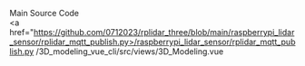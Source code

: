 Main Source Code <br>
<a href="https://github.com/0712023/rplidar_three/blob/main/raspberrypi_lidar_sensor/rplidar_mqtt_publish.py>/raspberrypi_lidar_sensor/rplidar_mqtt_publish.py</a>
/3D_modeling_vue_cli/src/views/3D_Modeling.vue <br>
